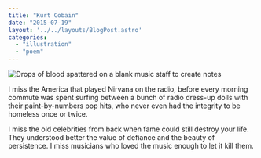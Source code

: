 ```yaml
---
title: "Kurt Cobain"
date: "2015-07-19"
layout: '../../layouts/BlogPost.astro'
categories: 
  - "illustration"
  - "poem"
---
```


![Drops of blood spattered on a blank music staff to create notes](/assets/images/Week-32.jpg)

I miss the America that played Nirvana on the radio, before every morning commute was spent surfing between a bunch of radio dress-up dolls with their paint-by-numbers pop hits, who never even had the integrity to be homeless once or twice.

I miss the old celebrities from back when fame could still destroy your life. They understood better the value of defiance and the beauty of persistence. I miss musicians who loved the music enough to let it kill them.
